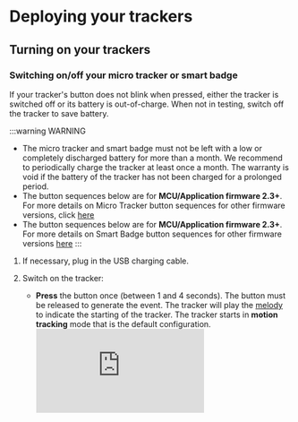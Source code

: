 # Deploying your trackers

## Turning on your trackers

### Switching on/off your micro tracker or smart badge

If your tracker's button does not blink when pressed, either the tracker is switched off or its battery is out-of-charge. When not in testing, switch off the tracker to save battery.

:::warning WARNING
 * The micro tracker and smart badge must not be left with a low or completely discharged battery for more than a month. We recommend to periodically charge the tracker at least once a month. The warranty is void if the battery of the tracker has not been charged for a prolonged period.
* The button sequences below are for **MCU/Application firmware 2.3+**. For more details on Micro Tracker button sequences for other firmware versions, click [here](../../trackers-overview/micro-tracker/key-micro-tracker-commands.md)
* The button sequences below are for **MCU/Application firmware 2.3+**. For more details on Smart Badge button sequences for other firmware versions [here](../../trackers-overview/smart-badge/smart-badge-commands.md)
:::

1. If necessary, plug in the USB charging cable.<br/>

2. Switch on the tracker:
    * **Press** the button once (between 1 and 4 seconds). The button must be released to generate the event. The tracker will play the [melody](https://actilitysa.sharepoint.com/:u:/t/aby/EaBIKuw6iQxLmT2vwYpUxykBBrhZPhQdoNO3OQ1324BnYw?e=kCC2XZ) to indicate the starting of the tracker. The tracker starts in **motion tracking** mode that is the default configuration.
    <br/><html><iframe type="text/html" frameborder="0" allowfullscreen="1" src="https://www.youtube.com/embed/_S1_B4NqsUo?list=PLrtUhsI_mcGQ1B0AAgZ4Yvkad9AyoEPML" height="150px" width="300px"/></html><br/>


3. **When you have finished testing**, switch off the tracker like this:
    * **Long Press** the button **once** (between 5 and 7 seconds). The button must be released to generate the event.<br/><html><iframe type="text/html" frameborder="0" allowfullscreen="1" src="https://www.youtube.com/embed/GUp96FG1vsI?list=PLrtUhsI_mcGQ1B0AAgZ4Yvkad9AyoEPML" height="150px" width="300px"/></html><br/>


### Changing your compact tracker's state
Unlike the industrial tracker which is shipped from the warehouse in **JOIN** state, the compact tracker is sent in **shipping** state to avoid draining the battery.

You must change the state of your compact tracker before and after using it.
1. You will need to use to the magnet to activate the compact tracker. For more details on compact tracker activation, click [here](../../trackers-overview/compact-tracker/index.md)

2. If the compact tracker does not **JOIN** the network, repeat the previous step again.

### Changing your industrial or compact tracker's mode
You must change the mode of your industrial or compact tracker before and after using it:
* Once the industrial or compact tracker has joined the network, it is in **standby** mode to avoid unnecessary battery drain. In this mode, the tracker is only sending LoRaWAN® heartbeat messages periodically.<br/>

* Before starting the tracking, the testing or the integration with the industrial or compact tracker, you must change the mode to **motion tracking**, and change it back to **standby mode** when finished.
 

1. Log in to [Abeeway Device Manager](../..//trackers-overview/abeeway-device-manager/index.md) on the community platform using this URL:[here](https://community.thingpark.io/thingpark/abeewayDeviceAnalyzer/index.php?dxprofile=community-api). The URLs for other ThingPark X Location Engine platforms are [here](../../troubleshooting-support/thingpark-location-urls.md)

2. In the **Select Devices** column, select the tracker you want to change the mode, and click **Select**.

:::tip Note
 You can select up to ten trackers to be shown at the same time.
:::

<img src="images/ADASelectTracker.png" border="1" />

4. In the **Device Analysis Dashboard** that opens, the tracker you have selected displays its status details and statistics. Click the arrow to expand the tracker information. The information relevant to notice is:

    * **MCU Firmware**:  It gives the tracker MCU firmware version. Please refer to the [Asset Tracker Firmware Reference Guide](/abeeway-trackers-reference-guide/AbeewayRefGuide/introduction/index.md) to know the supported features. **Please ensure to follow only the reference guide version matching the firmware version running on the tracker**.
    * **First Position** and **Last Position** : When in standby mode, the tracker sends LoRaWAN® heartbeat messages periodically which can be used to get battery information, mode, firmware version, and so on.
    * **Last Mode** : Current mode of the tracker.
    * **Battery** : Percentage of battery left.
      
    <img src="images/ADADevicesTab.png" border="1" />
      
5. Click the **Device configuration** tab:
   
    * Select the tracker for which you want to change the profile.<br/>

    * Select the **DEFAULT** profile, and click **Update** at the bottom of the page.
    :::tip Note
    Depending on the connectivity with the LoRaWAN® network and the periodic LoRaWAN® hearbeat messages, it can take some time for the mode to be changed. The mode change can take at least the periodicity of the LoRaWAN® heartbeat messages defined by the LoRa_Live parameter. However it will take more time if there are network connectivity issues.
    :::
    * After few minutes, refresh the **Device configuration** tab to check the mode has changed to **Motion tracking**.
    :::warning Important
    Do not proceed further until the new mode is displayed.
    :::
    <img src="./images/ADAConfigTabIndusTracker.png" border="1" />

## Trackers best placement


:::warning WARNING
 The trackers are resistant to water but must never be placed either fully/partially submerged in water or under the influence of high pressure water spray jets for significantly long periods of time. The warranty of the tracker is avoid if used incorrectly.
:::


### Micro tracker best placement

To get optimum radio performance and accuracy of your micro tracker, apply these rules when using it:

* Orient the LoRa/GPS antenna to the sky to be in reach of LoRaWAN® base stations and GPS satellites.

    <img src="images/MicrotrackerPlacement_450x361.png" border="0" />
  
* Avoid contact of fewer than five centimeters with skin, magnetic and metallic objects.

* Avoid strong radio interferences with a cellular phone, unless using BLE where a cellular phone must be in reach.

### Smart badge best placement
To get optimum radio performance and accuracy of your smart badge, apply these rules when using it:
* Orient the LoRa/GPS antenna to the sky to be in reach of LoRaWAN® base stations and GPS satellites.<br/><img src="./images/smartBadgePlacement_521x330.png" border="0" /><br/>

* Avoid contact of fewer than five centimeters with skin, magnetic and metallic objects.
* Avoid strong radio interferences with a cellular phone, unless using BLE where a cellular phone must be in reach.

### Compact tracker best placement

To get optimum radio performance and accuracy of your compact tracker, apply these rules when using it:

* Always lay the compact tracker flat as shown below:<br/><img src="./images/CompactTrackerPlacement_594x286.png" border="0" /><br/>

* You can fix your compact tracker on an asset with a magnet, screws or a double-sided tape.
* Avoid contact of fewer than five centimeters with skin, magnetic and metallic objects.
* Avoid strong radio interferences with a cellular phone, unless using BLE where a cellular phone must be in reach.
* To avoid water entering in the casing, the tracker must not be placed upside down.

### Industrial tracker best placement
To get optimum radio performance and accuracy of your industrial tracker, apply these rules when using it:
* Always lay the industrial tracker flat as shown below:<br/><br/>
<img src="./images/IndusTracker.png" border="0" />
* You can fix your industrial tracker on an asset with a magnet, screws or a double-sided tape.<br/>

* Avoid contact of fewer than five centimeters with skin, magnetic and metallic objects.
* Avoid strong radio interferences with a cellular phone, unless using BLE where a cellular phone must be in reach.
* To avoid water entering in the casing, the tracker must not be placed upside down.


## Trackers default configuration
At this stage of the process, your trackers are ready to report position and help you track your assets.

By default, we have configured your trackers to optimize your experience during your first steps with ThingPark Location favoring continuous indoor/outdoor positioning, tracker responsiveness, and positioning accuracy.
### Trackers mode
Your trackers are currently in **Motion Tracking** mode:
* They will report position when a movement is detected by the trackers' accelerometer.<br/>

* The reporting period on motion detection is limited to one position per two minutes.

### Geolocation strategy
Your trackers are configured to report positions based on GPS or WiFi technology, ensuring continuous indoor/outdoor positioning.

WiFi is prioritized over GPS to optimize power consumption.

### Periodic position reporting
In case your trackers do not move, they will report position periodically every four hours.
### LoRaWAN® uplink period
On top of position reports, your tracker will send periodically LoRaWAN® uplinks. These uplinks are used to report other types of information such as battery level. Most importantly, uplinks are also used to open downlink communication slots with the trackers such as configuration change and on-demand position request. 

To maximize responsiveness of the tracker, this LoRaWAN® uplink period is set to five minutes. 
### Adjusting tracker's configuration to your needs
As mentioned previously, default tracker's configuration is made to optimize your experience while discovering our solution.

Although you will enjoy this at the beginning, you might need to adapt trackers behavior to better suit your use case requirements, or optimize power consumption.

Abeeway trackers support a wide variety of modes and configuration parameters to help you with that. Please refer to [Abeeway Device Manager User Guide](//trackers-overview/abeeway-device-manager/index.md) to learn how to change tracker configuration.


